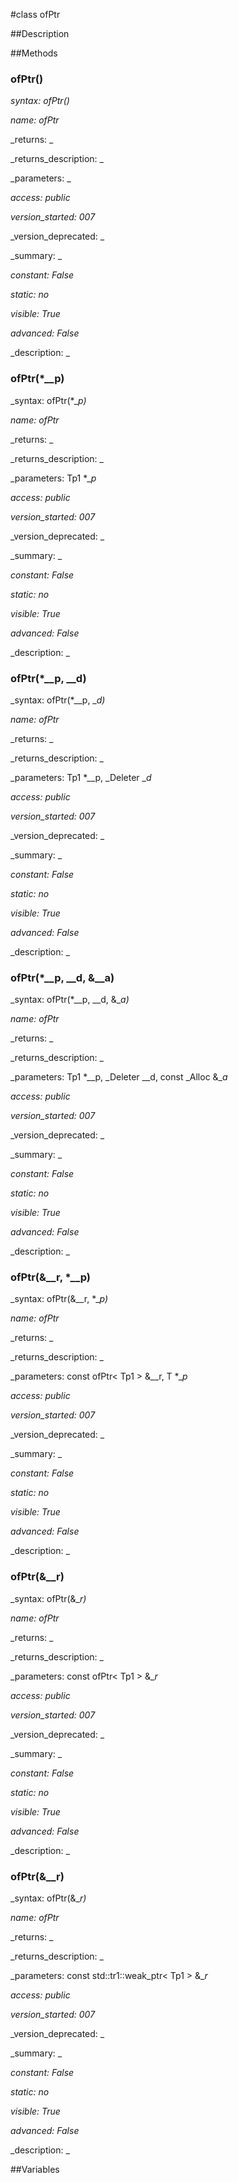 #class ofPtr


##Description





##Methods



### ofPtr()

_syntax: ofPtr()_

_name: ofPtr_

_returns: _

_returns_description: _

_parameters: _

_access: public_

_version_started: 007_

_version_deprecated: _

_summary: _

_constant: False_

_static: no_

_visible: True_

_advanced: False_



_description: _







### ofPtr(*__p)

_syntax: ofPtr(*__p)_

_name: ofPtr_

_returns: _

_returns_description: _

_parameters: Tp1 *__p_

_access: public_

_version_started: 007_

_version_deprecated: _

_summary: _

_constant: False_

_static: no_

_visible: True_

_advanced: False_



_description: _







### ofPtr(*__p, __d)

_syntax: ofPtr(*__p, __d)_

_name: ofPtr_

_returns: _

_returns_description: _

_parameters: Tp1 *__p, _Deleter __d_

_access: public_

_version_started: 007_

_version_deprecated: _

_summary: _

_constant: False_

_static: no_

_visible: True_

_advanced: False_



_description: _







### ofPtr(*__p, __d, &__a)

_syntax: ofPtr(*__p, __d, &__a)_

_name: ofPtr_

_returns: _

_returns_description: _

_parameters: Tp1 *__p, _Deleter __d, const _Alloc &__a_

_access: public_

_version_started: 007_

_version_deprecated: _

_summary: _

_constant: False_

_static: no_

_visible: True_

_advanced: False_



_description: _







### ofPtr(&__r, *__p)

_syntax: ofPtr(&__r, *__p)_

_name: ofPtr_

_returns: _

_returns_description: _

_parameters: const ofPtr< Tp1 > &__r, T *__p_

_access: public_

_version_started: 007_

_version_deprecated: _

_summary: _

_constant: False_

_static: no_

_visible: True_

_advanced: False_



_description: _







### ofPtr(&__r)

_syntax: ofPtr(&__r)_

_name: ofPtr_

_returns: _

_returns_description: _

_parameters: const ofPtr< Tp1 > &__r_

_access: public_

_version_started: 007_

_version_deprecated: _

_summary: _

_constant: False_

_static: no_

_visible: True_

_advanced: False_



_description: _







### ofPtr(&__r)

_syntax: ofPtr(&__r)_

_name: ofPtr_

_returns: _

_returns_description: _

_parameters: const std::tr1::weak_ptr< Tp1 > &__r_

_access: public_

_version_started: 007_

_version_deprecated: _

_summary: _

_constant: False_

_static: no_

_visible: True_

_advanced: False_



_description: _







##Variables



